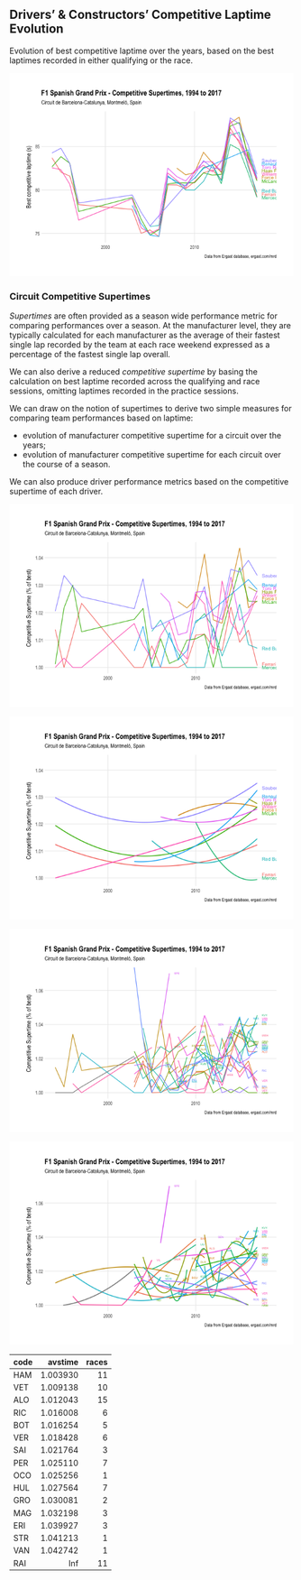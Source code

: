 ## Drivers’ & Constructors’ Competitive Laptime Evolution

Evolution of best competitive laptime over the years, based on the best
laptimes recorded in either qualifying or the race.

![](images/f1_2018_esp-bestCompetitiveTimeCircuit-1.png)<!-- -->

### Circuit Competitive Supertimes

*Supertimes* are often provided as a season wide performance metric for
comparing performances over a season. At the manufacturer level, they
are typically calculated for each manufacturer as the average of their
fastest single lap recorded by the team at each race weekend expressed
as a percentage of the fastest single lap overall.

We can also derive a reduced *competitive supertime* by basing the
calculation on best laptime recorded across the qualifying and race
sessions, omitting laptimes recorded in the practice sessions.

We can draw on the notion of supertimes to derive two simple measures
for comparing team performances based on laptime:

  - evolution of manufacturer competitive supertime for a circuit over
    the years;
  - evolution of manufacturer competitive supertime for each circuit
    over the course of a season.

We can also produce driver performance metrics based on the competitive
supertime of each driver.

![](images/f1_2018_esp-supertimeCircuit-1.png)<!-- -->

![](images/f1_2018_esp-supertimeCircuitSmooth-1.png)<!-- -->

![](images/f1_2018_esp-driverSupertimeCircuit-1.png)<!-- -->

![](images/f1_2018_esp-driverSupertimeCircuitSmooth-1.png)<!-- -->

| code |  avstime | races |
| :--- | -------: | ----: |
| HAM  | 1.003930 |    11 |
| VET  | 1.009138 |    10 |
| ALO  | 1.012043 |    15 |
| RIC  | 1.016008 |     6 |
| BOT  | 1.016254 |     5 |
| VER  | 1.018428 |     6 |
| SAI  | 1.021764 |     3 |
| PER  | 1.025110 |     7 |
| OCO  | 1.025256 |     1 |
| HUL  | 1.027564 |     7 |
| GRO  | 1.030081 |     2 |
| MAG  | 1.032198 |     3 |
| ERI  | 1.039927 |     3 |
| STR  | 1.041213 |     1 |
| VAN  | 1.042742 |     1 |
| RAI  |      Inf |    11 |
